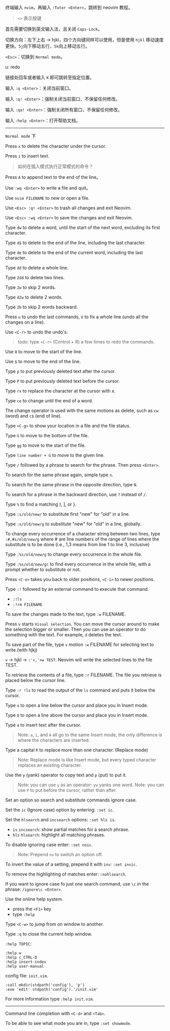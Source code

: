 终端输入 `nvim`，再输入 `:Tutor <Enter>`，跳转到 neovim 教程。 

> `<>` 表示按键

首先需要切换到英文输入法，且关闭 `Caps-Lock`。

切换方向：左下上右 -> hjkl，四个方向键同样可以使用，但是使用 `hjkl` 移动速度更快。`5j`向下移动五行，`5k`向上移动五行。

`<Esc>`：切换到 `Normal mode`。

u: redo

链接处回车或者输入 `K` 即可跳转至指定位置。

输入 `:q <Enter>`：关闭当前窗口。

输入 `:q! <Enter>`：强制关闭当前窗口，不保留任何修改。

输入 `:qa! <Enter>`：强制关闭所有窗口，不保留任何修改。

输入 `:help <Enter>`：打开帮助文档。

<hr>

`Normal mode` 下

Press `x` to delete the  character under the cursor.

Press `i` to insert text.

> 如何在插入模式执行正常模式的命令？

Press `A` to append text to the end of the line。

Use `:wq <Enter>` to write a file and quit。

Use `nvim FILENAME` to new or open a file.

Use `<Esc> :q! <Enter>` to trash all changes and exit Neovim.

Use `<Esc> :wq <Enter>` to save the changes and exit Neovim.

Type `dw` to delete a word, until the start of the next word, excluding its first character.

Type `d$` to delete to the end of the line, including the last character.

Type `de` to delete to the end of the current word, including the last character.

Type `dd` to delete a whole line.

Type `2dd` to delete two lines.

Type `2w` to skip 2 words.

Type `d2w` to delete 2 words.

Type `2b` to skip 2 words backward.

Press `u` to undo the last commands, `U` to fix a whole line (undo all the changes on a line).

Use `<C-r>` to undo the undo's.

> todo: type `<C-r>` (Control + R) a few times to redo the commands.

Use `0` to move to the start of the line.

Use `$` to move to the end of the line.

Type `p` to put previously deleted text after the cursor. 

Type `P` to put previously deleted text before the cursor. 

Type `rx` to replace the character at the cursor with x.

Type `ce` to change until the end of a word.

The change operator is used with the same motions as delete, such as `cw` (word) and `c$` (end of line).

Type `<C-g>` to show your location in a file and the file status. 

Type `G` to move to the bottom of the file.

Type `gg` to move to the start of the file.

Type `line number + G` to move to the given line.

Type `/` followed by a phrase to search for the phrase. Then press `<Enter>`.

To search for the same phrase again, simple type `n`. 

To search for the same phrase in the opposite direction, type `N`.

To search for a phrase in the backward direction, use `?` instead of `/`.

Type `%` to find a matching ), ], or }.

Type `:s/old/new/` to substitute first "new" for "old" in a line.

Type `:s/old/new/g` to substitute "new" for "old" in a line, globally.

To change every occurrence of a character string between two lines, type `:#,#s/old/new/g` where # are line numbers of the range of lines where the substitute is to be done (i.e., 1,3 means from line 1 to line 3, inclusive)

Type `:%s/old/new/g` to change every occurrence in the whole file.

Type `:%s/old/new/gc` to find every occurrence in the whole file, with a prompt whether to substitute or not.

Press `<C-o>` takes you back to older positions, `<C-i>` to newer positions.

Type `:!` followed by an external command to execute that command.
- `:!ls`
- `:!rm FILENAME`

To save the changes made to the text, type `:w` FILENAME.

Press `v` starts `Visual selection`. You can move the cursor around to make the selection bigger or smaller. Then you can use an operator to do something with the text. For example, `d` deletes the text.

To save part of the file, type `v` motion `:w` FILENAME for selecting text to write.(with hjkj)

`v` -> hjkl -> `:'<,'>w TEST`: Neovim will write the selected lines to the file TEST.

To retrieve the contents of a file, type `:r` FILENAME. The file you retrieve is placed below the cursor line.

Type `:r !ls` to read the output of the `ls` command and puts it below the cursor.

Type `o` to open a line below the cursor and place you in Insert mode.

Type `O` to open a line above the cursor and place you in Insert mode.

Type `a` to insert text after the cursor.

> Note: `a`, `i`, and `A` all go to the same Insert mode, the only difference is 
> where the characters are inserted.

Type a capital `R` to replace more than one character. (Replace mode)

> Note: Replace mode is like Insert mode, 
> but every typed character replaces an existing character.

Use the `y` (yank) operator to copy text and `p` (put) to put it.

> Note: you can use `y` as an operator: `yw` yanks one word.
> Note: you can use `P` to put before the cursor, rather than after.

Set an option so search and substitute commands ignore case.

Set the `ic` (Ignore case) option by entering: `:set ic`.

Set the `hlsearch` and `incsearch` options: `:set hls is`.
- `is` `incsearch`: show partial matches for a search phrase.
- `hls` `hlsearch`: highlight all matching phrases.

To disable ignoring case enter: `:set noic`.

> Note: Prepend `no` to switch an option off.

To invert the value of a setting, prepend it with `inv`: `:set invic`.

To remove the highlighting of matches enter: `:nohlsearch`.

If you want to ignore case fo just one search command, use `\c` in the phrase: `/ignore\c <Enter>`.

Use the online help system.
- press the `<F1>` key
- type `:help`

Type `<C-w>` to jump from on window to another.

Type `:q` to close the current help window.

`:help TOPIC`:

```shell
:help w
:help c_CTRL-D
:help insert-index
:help user-manual
```

config file: `init.vim`.

```shell
:call mkdir(stdpath('config'), 'p')
:exe 'edit' stdpath('config').'/init.vim'
```

For more information type `:help init.vim`.

<hr>

Command line completion with `<C-d>` and `<Tab>`.

To be able to see what mode you are in, type `:set showmode`.

